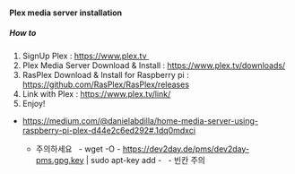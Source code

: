 
#### Plex media server installation
##### How to

1) SignUp Plex : https://www.plex.tv 
2) Plex Media Server Download & Install : https://www.plex.tv/downloads/
3) RasPlex Download & Install for Raspberry pi : https://github.com/RasPlex/RasPlex/releases
4) Link with Plex : https://www.plex.tv/link/
5) Enjoy!

- https://medium.com/@danielabdilla/home-media-server-using-raspberry-pi-plex-d44e2c6ed292#.1dq0mdxci 

   - 주의하세요 
   - wget -O - https://dev2day.de/pms/dev2day-pms.gpg.key  | sudo apt-key add -
   - 빈칸 주의 
 
